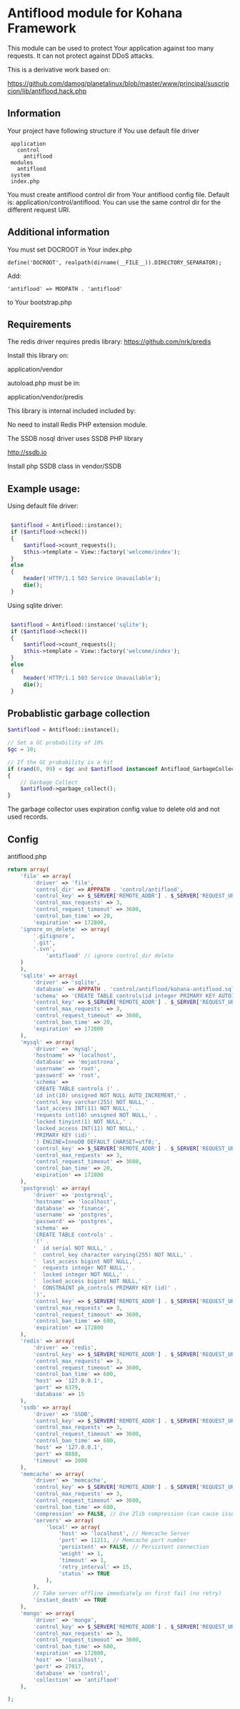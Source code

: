 # Antiflood module for Kohana Framework

This module can be used to protect Your application against too many requests.
It can not protect against DDoS attacks.

This is a derivative work based on:

https://github.com/damog/planetalinux/blob/master/www/principal/suscripcion/lib/antiflood.hack.php


## Information

Your project have following structure if You use default file driver

```
 application
   control
     antiflood
 modules
   antiflood
 system
 index.php
```

You must create antiflood control dir from Your antiflood config file. Default
is: application/control/antiflood. You can use the same control dir for the
different request URI.

## Additional information

You must set DOCROOT in Your index.php

` define('DOCROOT', realpath(dirname(__FILE__)).DIRECTORY_SEPARATOR); `

Add:

` 'antiflood' => MODPATH . 'antiflood' `

to Your bootstrap.php

## Requirements

The redis driver requires predis library:
https://github.com/nrk/predis

Install this library on:

application/vendor

autoload.php must be in:

application/vendor/predis

This library is internal included included by:

No need to install Redis PHP extension module.

The SSDB nosql driver uses SSDB PHP library

http://ssdb.io

Install php SSDB class in vendor/SSDB

## Example usage:

Using default file driver:

```php

 $antiflood = Antiflood::instance();
 if ($antiflood->check())
 {
     $antiflood->count_requests();
     $this->template = View::factory('welcome/index');
 }
 else
 {
     header('HTTP/1.1 503 Service Unavailable');
     die();
 }

```

Using sqlite driver:

```php

 $antiflood = Antiflood::instance('sqlite');
 if ($antiflood->check())
 {
     $antiflood->count_requests();
     $this->template = View::factory('welcome/index');
 }
 else
 {
     header('HTTP/1.1 503 Service Unavailable');
     die();
 }

```

## Probablistic garbage collection

```php
$antiflood = Antiflood::instance();

// Set a GC probability of 10%
$gc = 10;

// If the GC probability is a hit
if (rand(0, 99) < $gc and $antiflood instanceof Antiflood_GarbageCollect)
{
    // Garbage Collect
    $antiflood->garbage_collect();
}
```

The garbage collector uses expiration config value to delete old and not used
records.

## Config

antiflood.php

```php
return array(
    'file' => array(
        'driver' => 'file',
        'control_dir' => APPPATH . 'control/antiflood',
        'control_key' => $_SERVER['REMOTE_ADDR'] . $_SERVER['REQUEST_URI'],
        'control_max_requests' => 3,
        'control_request_timeout' => 3600,
        'control_ban_time' => 20,
        'expiration' => 172800,
	'ignore_on_delete' => array(
	    '.gitignore',
	    '.git',
	    '.svn',
            'antiflood' // ignore control_dir delete
	)
    ),
    'sqlite' => array(
        'driver' => 'sqlite',
        'database' => APPPATH . 'control/antiflood/kohana-antiflood.sql3',
        'schema' => 'CREATE TABLE controls(id integer PRIMARY KEY AUTOINCREMENT, control_key varchar(255), last_access datetime, requests INTEGER, locked INTEGER, locked_access datetime)',
        'control_key' => $_SERVER['REMOTE_ADDR'] . $_SERVER['REQUEST_URI'],
        'control_max_requests' => 3,
        'control_request_timeout' => 3600,
        'control_ban_time' => 20,
        'expiration' => 172800
    ),
    'mysql' => array(
        'driver' => 'mysql',
        'hostname' => 'localhost',
        'database' => 'mojastrona',
        'username' => 'root',
        'password' => 'root',
        'schema' =>
        'CREATE TABLE controls (' .
        'id int(10) unsigned NOT NULL AUTO_INCREMENT,' .
        'control_key varchar(255) NOT NULL,' .
        'last_access INT(11) NOT NULL,' .
        'requests int(10) unsigned NOT NULL,' .
        'locked tinyint(1) NOT NULL,' .
        'locked_access INT(11) NOT NULL,' .
        'PRIMARY KEY (id)' .
        ') ENGINE=InnoDB DEFAULT CHARSET=utf8;',
        'control_key' => $_SERVER['REMOTE_ADDR'] . $_SERVER['REQUEST_URI'],
        'control_max_requests' => 3,
        'control_request_timeout' => 3600,
        'control_ban_time' => 20,
        'expiration' => 172800
    ),
    'postgresql' => array(
        'driver' => 'postgresql',
        'hostname' => 'localhost',
        'database' => 'finance',
        'username' => 'postgres',
        'password' => 'postgres',
        'schema' =>
        'CREATE TABLE controls' .
        '(' .
        '  id serial NOT NULL,' .
        '  control_key character varying(255) NOT NULL,' .
        '  last_access bigint NOT NULL,' .
        '  requests integer NOT NULL,' .
        '  locked integer NOT NULL,' .
        '  locked_access bigint NOT NULL,' .
        '  CONSTRAINT pk_controls PRIMARY KEY (id)' .
        ')',
        'control_key' => $_SERVER['REMOTE_ADDR'] . $_SERVER['REQUEST_URI'],
        'control_max_requests' => 3,
        'control_request_timeout' => 3600,
        'control_ban_time' => 600,
        'expiration' => 172800
    ),
    'redis' => array(
        'driver' => 'redis',
        'control_key' => $_SERVER['REMOTE_ADDR'] . $_SERVER['REQUEST_URI'],
        'control_max_requests' => 3,
        'control_request_timeout' => 3600,
        'control_ban_time' => 600,
        'host' => '127.0.0.1',
        'port' => 6379,
        'database' => 15
    ),
    'ssdb' => array(
        'driver' => 'SSDB',
        'control_key' => $_SERVER['REMOTE_ADDR'] . $_SERVER['REQUEST_URI'],
        'control_max_requests' => 3,
        'control_request_timeout' => 3600,
        'control_ban_time' => 600,
        'host' => '127.0.0.1',
        'port' => 8888,
        'timeout' => 2000
    ),
    'memcache' => array(
        'driver' => 'memcache',
        'control_key' => $_SERVER['REMOTE_ADDR'] . $_SERVER['REQUEST_URI'],
        'control_max_requests' => 3,
        'control_request_timeout' => 3600,
        'control_ban_time' => 600,
        'compression' => FALSE, // Use Zlib compression (can cause issues with integers)
        'servers' => array(
            'local' => array(
                'host' => 'localhost', // Memcache Server
                'port' => 11211, // Memcache port number
                'persistent' => FALSE, // Persistent connection
                'weight' => 1,
                'timeout' => 1,
                'retry_interval' => 15,
                'status' => TRUE
            ),
        ),
        // Take server offline immediately on first fail (no retry)
        'instant_death' => TRUE
    ),
    'mongo' => array(
        'driver' => 'mongo',
        'control_key' => $_SERVER['REMOTE_ADDR'] . $_SERVER['REQUEST_URI'],
        'control_max_requests' => 3,
        'control_request_timeout' => 3600,
        'control_ban_time' => 600,
        'expiration' => 172800,
        'host' => 'localhost',
        'port' => 27017,
        'database' => 'control',
        'collection' => 'antiflood'
    ),

);

```


